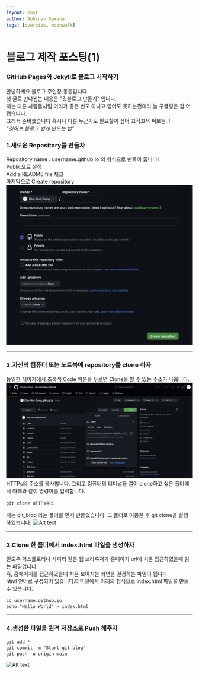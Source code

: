```yaml
---
layout: post
author: Abhinav Saxena
tags: [overview, moonwalk]
---
```

# 블로그 제작 포스팅(1)
### GitHub Pages와 Jekyll로 블로그 시작하기
안녕하세요 블로그 주인장 동동입니다.<br/>
첫 글로 만나뵙는 내용은 "깃블로그 만들기" 입니다.<br/>
저는 다른 사람들처럼 머리가 좋은 변도 아니고 영어도 못하는편이라 늘 구글링은 참 어렵습니다.<br/>
그래서 준비했습니다 혹시나 다른 누군가도 필요할까 싶어 끄적끄적 써보는..!<br/>
*"깃허브 블로그 쉽게 만드는 법"*

### 1.새로운 Repository를 만들자
Repository name : username.github.io 의 형식으로 만들어 줍니다!<br/>
Public으로 설정<br/>
Add a README file 체크<br/>
마지막으로 Create repository<br/>
![Alt text](./image/블로그제작1.jpg)

----
### 2.자신의 컴퓨터 또는 노트북에 repository를 clone 하자
동일한 페이지에서 초록색 Code 버튼을 누르면 Clone을 할 수 있는 주소가 나옵니다.
![Alt text](./image/블로그%20제작2.jpg)
HTTPs의 주소를 복사합니다. 그리고 컴퓨터의 터미널을 열어 clone하고 싶은 폴더에서 아래와 같이 명령어를 입력합니다. 
```
git clone HTTPs주소
```
저는 git_blog 라는 폴더를 먼저 만들었습니다. 그 폴더로 이동한 후 git clone을 실행하였습니다.
![Alt text](https://img1.daumcdn.net/thumb/R1280x0/?scode=mtistory2&fname=https%3A%2F%2Fblog.kakaocdn.net%2Fdn%2Fyccl1%2FbtrvLIwh0jb%2F2RUst5IVrR1lD0XS99EwL1%2Fimg.png)

----
### 3.Clone 한 폴더에서 index.html 파일을 생성하자
 윈도우 익스플로러나 사파리 같은 웹 브라우저가 홈페이지 url에 처음 접근하였을때 읽는 파일입니다.<br/>
 즉, 홈페이지를 접근하였을때 처음 보여지는 화면을 결정하는 파일이 됩니다.<br/> html 언어로 구성되어 있습니다.터미널에서 아래의 형식으로 index.html 파일을 만들 수 있습니다.
 ```
cd username.github.io
echo "Hello World" > index.html
 ```
---
### 4.생성한 파일을 원격 저장소로 Push 해주자
```
git add *
git commit -m "Start git blog"
git push -u origin main
```
![Alt text](https://img1.daumcdn.net/thumb/R1280x0/?scode=mtistory2&fname=https%3A%2F%2Fblog.kakaocdn.net%2Fdn%2FbfJFK2%2FbtrvMIvTjRe%2FGAMrSAQGdNKJoSXq8KHe3K%2Fimg.png)